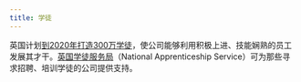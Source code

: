 ```yaml
---
title: 学徒
---
```


英国计划[到2020年打造300万学徒](https://www.gov.uk/government/uploads/system/uploads/attachment_data/file/482754/BIS-15-604-english-apprenticeships-our-2020-vision.pdf)，使公司能够利用积极上进、技能娴熟的员工发展其才干。[英国学徒服务局](http://www.getingofar.gov.uk/employers)（National Apprenticeship Service）可为那些寻求招聘、培训学徒的公司提供支持。 
